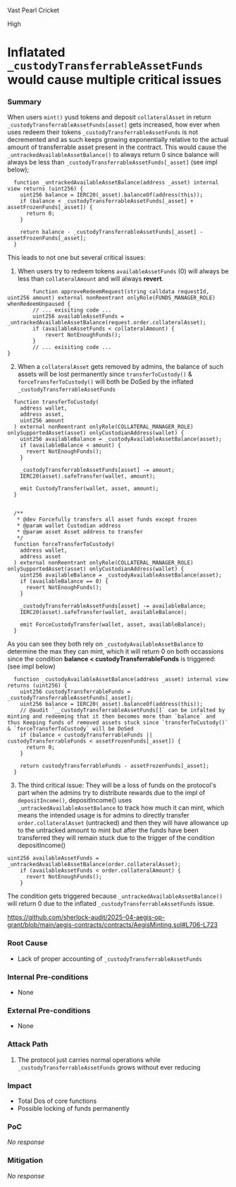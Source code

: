 Vast Pearl Cricket

High

# Inflatated `_custodyTransferrableAssetFunds` would cause multiple critical issues

### Summary

When users `mint()` yusd tokens and deposit `collateralAsset` in return `_custodyTransferrableAssetFunds[asset]` gets increased, how ever when uses redeem their tokens `_custodyTransferrableAssetFunds` is not decremented and as such keeps growing exponentially relative to the actual amount of transferrable asset present in the contract. This would cause the `_untrackedAvailableAssetBalance()` to always return 0 since balance will always be less than `_custodyTransferrableAssetFunds[_asset]` (see impl below);
```solidity
  function _untrackedAvailableAssetBalance(address _asset) internal view returns (uint256) {
    uint256 balance = IERC20(_asset).balanceOf(address(this));
    if (balance < _custodyTransferrableAssetFunds[_asset] + assetFrozenFunds[_asset]) {
      return 0;
    }

    return balance - _custodyTransferrableAssetFunds[_asset] - assetFrozenFunds[_asset];
  }
```
This leads to not one but several critical issues:

1) When users try to redeem tokens `availableAssetFunds` (0) will always be less than `collateralAmount` and will always **revert**.
```solidity
        function approveRedeemRequest(string calldata requestId, uint256 amount) external nonReentrant onlyRole(FUNDS_MANAGER_ROLE) whenRedeemUnpaused {
        // ... exisiting code ...
        uint256 availableAssetFunds = _untrackedAvailableAssetBalance(request.order.collateralAsset);
        if (availableAssetFunds < collateralAmount) {
            revert NotEnoughFunds();
        }
        // ... exisiting code ...
}
```
2) When a `collateralAsset` gets removed by admins, the balance of such assets will be lost permanently since `transferToCustody()` & `forceTransferToCustody()` will both be DoSed by the inflated `_custodyTransferrableAssetFunds`

```solidity
  function transferToCustody(
    address wallet,
    address asset,
    uint256 amount
  ) external nonReentrant onlyRole(COLLATERAL_MANAGER_ROLE) onlySupportedAsset(asset) onlyCustodianAddress(wallet) {
    uint256 availableBalance = _custodyAvailableAssetBalance(asset);
    if (availableBalance < amount) {
      revert NotEnoughFunds();
    }

    _custodyTransferrableAssetFunds[asset] -= amount;
    IERC20(asset).safeTransfer(wallet, amount);

    emit CustodyTransfer(wallet, asset, amount);
  }


  /**
   * @dev Forcefully transfers all asset funds except frozen
   * @param wallet Custodian address
   * @param asset Asset address to transfer
   */
  function forceTransferToCustody(
    address wallet,
    address asset
  ) external nonReentrant onlyRole(COLLATERAL_MANAGER_ROLE) onlySupportedAsset(asset) onlyCustodianAddress(wallet) {
    uint256 availableBalance = _custodyAvailableAssetBalance(asset);
    if (availableBalance == 0) {
      revert NotEnoughFunds();
    }

    _custodyTransferrableAssetFunds[asset] -= availableBalance;
    IERC20(asset).safeTransfer(wallet, availableBalance);

    emit ForceCustodyTransfer(wallet, asset, availableBalance);
  }
```

As you can see they both rely on `_custodyAvailableAssetBalance` to determine the max they can mint, which it will return 0 on both occassions since the condition **balance < custodyTransferrableFunds** is triggered: (see impl below)

```solidity
  function _custodyAvailableAssetBalance(address _asset) internal view returns (uint256) {
    uint256 custodyTransferrableFunds = _custodyTransferrableAssetFunds[_asset];
    uint256 balance = IERC20(_asset).balanceOf(address(this));
    // @audit `__custodyTransferrableAssetFunds[]` can be infalted by minting and redeeming that it then becomes more than `balance` and thus Keeping funds of removed assets stuck since `transferToCustody()` & `forceTransferToCustody` will be DoSed
    if (balance < custodyTransferrableFunds || custodyTransferrableFunds < assetFrozenFunds[_asset]) {
      return 0;
    }

    return custodyTransferrableFunds - assetFrozenFunds[_asset];
  }
```
3) The third critical issue: They will be a loss of funds on the protocol's part when the admins try to distribute rewards due to the impl of `depositIncome()`, depositIncome() uses `_untrackedAvailableAssetBalance` to track how much it can mint, which means the intended usage is for admins to directly transfer `order.collateralAsset` (untracked) and then they will have allowance up to the untracked amount to mint but after the funds have been transferred they will remain stuck due to the trigger of the condition
depositIncome()

```solidity
uint256 availableAssetFunds = _untrackedAvailableAssetBalance(order.collateralAsset);
    if (availableAssetFunds < order.collateralAmount) {
      revert NotEnoughFunds();
    }
```
The condition gets triggered because `_untrackedAvailableAssetBalance()` will return 0 due to the inflated `_custodyTransferrableAssetFunds` issue.

https://github.com/sherlock-audit/2025-04-aegis-op-grant/blob/main/aegis-contracts/contracts/AegisMinting.sol#L706-L723

### Root Cause

- Lack of proper accounting of `_custodyTransferrableAssetFunds`

### Internal Pre-conditions

- None

### External Pre-conditions

- None

### Attack Path

1. The protocol just carries normal operations while `_custodyTransferrableAssetFunds` grows without ever reducing 

### Impact

- Total Dos of core functions 
- Possible locking of funds permanently 

### PoC

_No response_

### Mitigation

_No response_
